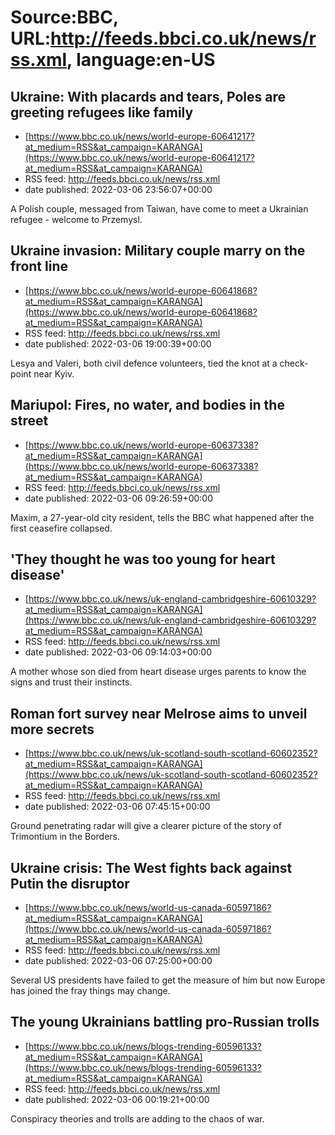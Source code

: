 # Source:BBC, URL:http://feeds.bbci.co.uk/news/rss.xml, language:en-US

## Ukraine: With placards and tears, Poles are greeting refugees like family
 - [https://www.bbc.co.uk/news/world-europe-60641217?at_medium=RSS&at_campaign=KARANGA](https://www.bbc.co.uk/news/world-europe-60641217?at_medium=RSS&at_campaign=KARANGA)
 - RSS feed: http://feeds.bbci.co.uk/news/rss.xml
 - date published: 2022-03-06 23:56:07+00:00

A Polish couple, messaged from Taiwan, have come to meet a Ukrainian refugee - welcome to Przemysl.

## Ukraine invasion: Military couple marry on the front line
 - [https://www.bbc.co.uk/news/world-europe-60641868?at_medium=RSS&at_campaign=KARANGA](https://www.bbc.co.uk/news/world-europe-60641868?at_medium=RSS&at_campaign=KARANGA)
 - RSS feed: http://feeds.bbci.co.uk/news/rss.xml
 - date published: 2022-03-06 19:00:39+00:00

Lesya and Valeri, both civil defence volunteers, tied the knot at a check-point near Kyiv.

## Mariupol: Fires, no water, and bodies in the street
 - [https://www.bbc.co.uk/news/world-europe-60637338?at_medium=RSS&at_campaign=KARANGA](https://www.bbc.co.uk/news/world-europe-60637338?at_medium=RSS&at_campaign=KARANGA)
 - RSS feed: http://feeds.bbci.co.uk/news/rss.xml
 - date published: 2022-03-06 09:26:59+00:00

Maxim, a 27-year-old city resident, tells the BBC what happened after the first ceasefire collapsed.

## 'They thought he was too young for heart disease'
 - [https://www.bbc.co.uk/news/uk-england-cambridgeshire-60610329?at_medium=RSS&at_campaign=KARANGA](https://www.bbc.co.uk/news/uk-england-cambridgeshire-60610329?at_medium=RSS&at_campaign=KARANGA)
 - RSS feed: http://feeds.bbci.co.uk/news/rss.xml
 - date published: 2022-03-06 09:14:03+00:00

A mother whose son died from heart disease urges parents to know the signs and trust their instincts.

## Roman fort survey near Melrose aims to unveil more secrets
 - [https://www.bbc.co.uk/news/uk-scotland-south-scotland-60602352?at_medium=RSS&at_campaign=KARANGA](https://www.bbc.co.uk/news/uk-scotland-south-scotland-60602352?at_medium=RSS&at_campaign=KARANGA)
 - RSS feed: http://feeds.bbci.co.uk/news/rss.xml
 - date published: 2022-03-06 07:45:15+00:00

Ground penetrating radar will give a clearer picture of the story of Trimontium in the Borders.

## Ukraine crisis: The West fights back against Putin the disruptor
 - [https://www.bbc.co.uk/news/world-us-canada-60597186?at_medium=RSS&at_campaign=KARANGA](https://www.bbc.co.uk/news/world-us-canada-60597186?at_medium=RSS&at_campaign=KARANGA)
 - RSS feed: http://feeds.bbci.co.uk/news/rss.xml
 - date published: 2022-03-06 07:25:00+00:00

Several US presidents have failed to get the measure of him but now Europe has joined the fray things may change.

## The young Ukrainians battling pro-Russian trolls
 - [https://www.bbc.co.uk/news/blogs-trending-60596133?at_medium=RSS&at_campaign=KARANGA](https://www.bbc.co.uk/news/blogs-trending-60596133?at_medium=RSS&at_campaign=KARANGA)
 - RSS feed: http://feeds.bbci.co.uk/news/rss.xml
 - date published: 2022-03-06 00:19:21+00:00

Conspiracy theories and trolls are adding to the chaos of war.

